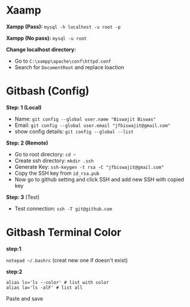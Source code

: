 # Xaamp

**Xampp (Pass):** `mysql -h localhost -u root -p`

**Xampp (No pass):** `mysql -u root`

**Change localhost directory:**

- Go to `C:\xampp\apache\conf\httpd.conf`
- Search for `DocumentRoot` and replace loaction

# Gitbash (Config)

**Step: 1 (Local)**

- Name: `git config --global user.name "Biswajit Biswas"`
- Email: `git config --global user.email "jfbiswajit@gmail.com"`
- show config details: `git config --global --list`

**Step: 2 (Remote)**

- Go to root directory: `cd ~`
- Create ssh directory: `mkdir .ssh`
- Generate Key: `ssh-keygen -t rsa -C "jfbiswajit@gmail.com"`
- Copy the SSH key from `id_rsa.pub`
- Now go to github setting and click SSH and add new SSH with copied key

**Step: 3** (Test)

- Test connection: `ssh -T git@github.com`

# Gitbash Terminal Color

**step:1**

`notepad ~/.bashrc` (creat new one if doesn't exist)

**step:2**

    alias ls='ls --color' # list with color
    alias la='ls -alF' # list all

Paste and save
